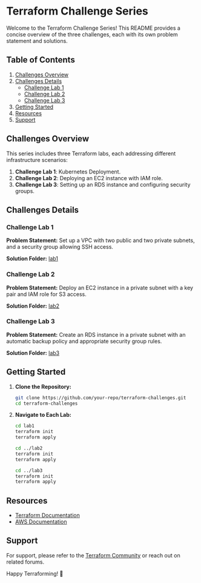 # Terraform Challenge Series

Welcome to the Terraform Challenge Series! This README provides a concise overview of the three challenges, each with its own problem statement and solutions.

## Table of Contents

1. [Challenges Overview](#challenges-overview)
2. [Challenges Details](#challenges-details)
   - [Challenge Lab 1](#challenge-lab-1)
   - [Challenge Lab 2](#challenge-lab-2)
   - [Challenge Lab 3](#challenge-lab-3)
3. [Getting Started](#getting-started)
4. [Resources](#resources)
5. [Support](#support)

## Challenges Overview

This series includes three Terraform labs, each addressing different infrastructure scenarios:

1. **Challenge Lab 1**: Kubernetes Deployment.
2. **Challenge Lab 2**: Deploying an EC2 instance with IAM role.
3. **Challenge Lab 3**: Setting up an RDS instance and configuring security groups.

## Challenges Details

### Challenge Lab 1

**Problem Statement:** Set up a VPC with two public and two private subnets, and a security group allowing SSH access.

**Solution Folder:** [lab1](./lab1)

### Challenge Lab 2

**Problem Statement:** Deploy an EC2 instance in a private subnet with a key pair and IAM role for S3 access.

**Solution Folder:** [lab2](./lab2)

### Challenge Lab 3

**Problem Statement:** Create an RDS instance in a private subnet with an automatic backup policy and appropriate security group rules.

**Solution Folder:** [lab3](./lab3)

## Getting Started

1. **Clone the Repository:**

   ```sh
   git clone https://github.com/your-repo/terraform-challenges.git
   cd terraform-challenges
   ```

2. **Navigate to Each Lab:**

   ```sh
   cd lab1
   terraform init
   terraform apply

   cd ../lab2
   terraform init
   terraform apply

   cd ../lab3
   terraform init
   terraform apply
   ```

## Resources

- [Terraform Documentation](https://www.terraform.io/docs)
- [AWS Documentation](https://docs.aws.amazon.com/)

## Support

For support, please refer to the [Terraform Community](https://discuss.hashicorp.com/c/terraform) or reach out on related forums.

Happy Terraforming! 🚀
